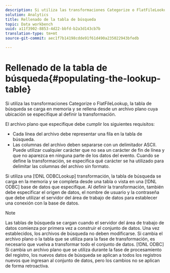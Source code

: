```yaml
---
description: Si utiliza las transformaciones Categorize o FlatFileLookup, la tabla de búsqueda se carga en memoria y se rellena desde un archivo plano cuya ubicación se especifique al definir la transformación.
solution: Analytics
title: Rellenado de la tabla de búsqueda
topic: Data workbench
uuid: a11f3902-8853-4d22-bbfd-b2a3d143cb7b
translation-type: tm+mt
source-git-commit: aec1f7b14198cdde91f61d490a235022943bfedb

---
```



# Rellenado de la tabla de búsqueda{#populating-the-lookup-table}

Si utiliza las transformaciones Categorize o FlatFileLookup, la tabla de búsqueda se carga en memoria y se rellena desde un archivo plano cuya ubicación se especifique al definir la transformación.

El archivo plano que especifique debe cumplir los siguientes requisitos:

* Cada línea del archivo debe representar una fila en la tabla de búsqueda.
* Las columnas del archivo deben separarse con un delimitador ASCII. Puede utilizar cualquier carácter que no sea un carácter de fin de línea y que no aparezca en ninguna parte de los datos del evento. Cuando se define la transformación, se especifica qué carácter se ha utilizado para delimitar las columnas del archivo sin formato.

Si utiliza una [!DNL ODBCLookup] transformación, la tabla de búsqueda se carga en la memoria y se completa desde una tabla o vista en una [!DNL ODBC] base de datos que especifique. Al definir la transformación, también debe especificar el origen de datos, el nombre de usuario y la contraseña que debe utilizar el servidor del área de trabajo de datos para establecer una conexión con la base de datos.

>[!NOTE]
>
>Las tablas de búsqueda se cargan cuando el servidor del área de trabajo de datos comienza por primera vez a construir el conjunto de datos. Una vez establecidos, los archivos de búsqueda no deben modificarse. Si cambia el archivo plano o la tabla que se utiliza para la fase de transformación, es necesario que vuelva a transformar todo el conjunto de datos. [!DNL ODBC] Si cambia un archivo plano que se utiliza durante la fase de procesamiento del registro, los nuevos datos de búsqueda se aplican a todos los registros nuevos que ingresan al conjunto de datos, pero los cambios no se aplican de forma retroactiva.

